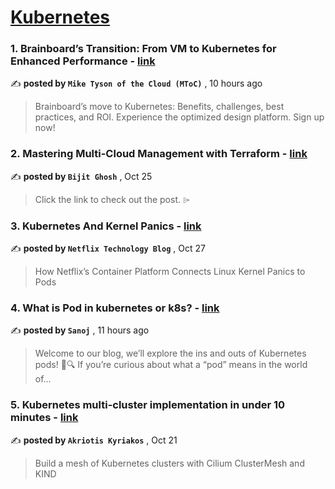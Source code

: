 
<h1><a href=https://medium.com/tag/kubernetes/recommended target="_blank" rel="noopener noreferrer">Kubernetes</a></h1>
<h3>1. Brainboard’s Transition: From VM to Kubernetes for Enhanced Performance - <a href=https://medium.com/@mike_tyson_cloud/brainboards-transition-from-vm-to-kubernetes-for-enhanced-performance-1800695ec047?source=tag_recommended_feed---------0-84----------kubernetes----------ec1cedd9_bf2c_4ad2_910f_ba0a20fbbbe9------- target="_blank" rel="noopener noreferrer">link</a></h3>

✍️ **posted by `Mike Tyson of the Cloud (MToC)`** <date> , 10 hours ago</date>

<blockquote>Brainboard’s move to Kubernetes: Benefits, challenges, best practices, and ROI. Experience the optimized design platform. Sign up now!</blockquote>

<h3>2. Mastering Multi-Cloud Management with Terraform - <a href=https://medium.com/@bijit211987/mastering-multi-cloud-management-with-terraform-0615675415d9?source=tag_recommended_feed---------1-107----------kubernetes----------ec1cedd9_bf2c_4ad2_910f_ba0a20fbbbe9------- target="_blank" rel="noopener noreferrer">link</a></h3>

✍️ **posted by `Bijit Ghosh`** <date> , Oct 25</date>

<blockquote>Click the link to check out the post. ⌲</blockquote>

<h3>3. Kubernetes And Kernel Panics - <a href=https://medium.com/netflix-techblog/kubernetes-and-kernel-panics-ed620b9c6225?source=tag_recommended_feed---------2-85----------kubernetes----------ec1cedd9_bf2c_4ad2_910f_ba0a20fbbbe9------- target="_blank" rel="noopener noreferrer">link</a></h3>

✍️ **posted by `Netflix Technology Blog`** <date> , Oct 27</date>

<blockquote>How Netflix’s Container Platform Connects Linux Kernel Panics to Pods</blockquote>

<h3>4. What is Pod in kubernetes or k8s? - <a href=https://medium.com/@sanoj.sudo/what-is-pod-in-kubernetes-or-k8s-516cce9f2cf7?source=tag_recommended_feed---------3-84----------kubernetes----------ec1cedd9_bf2c_4ad2_910f_ba0a20fbbbe9------- target="_blank" rel="noopener noreferrer">link</a></h3>

✍️ **posted by `Sanoj`** <date> , 11 hours ago</date>

<blockquote>Welcome to our blog, we’ll explore the ins and outs of Kubernetes pods! 🚀🔍 If you’re curious about what a “pod” means in the world of…</blockquote>

<h3>5. Kubernetes multi-cluster implementation in under 10 minutes - <a href=https://medium.com/itnext/kubernetes-multi-cluster-implementation-in-under-10-minutes-2927952fb84c?source=tag_recommended_feed---------4-107----------kubernetes----------ec1cedd9_bf2c_4ad2_910f_ba0a20fbbbe9------- target="_blank" rel="noopener noreferrer">link</a></h3>

✍️ **posted by `Akriotis Kyriakos`** <date> , Oct 21</date>

<blockquote>Build a mesh of Kubernetes clusters with Cilium ClusterMesh and KIND</blockquote>

